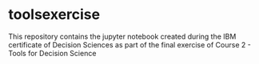 # toolsexercise
This repository contains the jupyter notebook created during the IBM certificate of Decision Sciences as part of the final exercise of Course 2 - Tools for Decision Science
